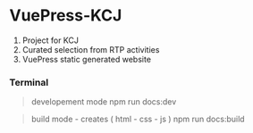 # VuePress-KCJ

1. Project for KCJ
2. Curated selection from RTP activities
3. VuePress static generated website

### Terminal

> developement mode
npm run docs:dev

> build mode - creates ( html - css - js )
npm run docs:build

